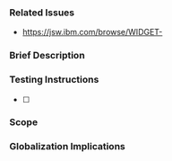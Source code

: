 ### Related Issues

- https://jsw.ibm.com/browse/WIDGET-

### Brief Description

### Testing Instructions

- [ ]

### Scope

<!-- What functionality does this change affect?  Content, widget functionality, infrastructure, etc? -->

### Globalization Implications
